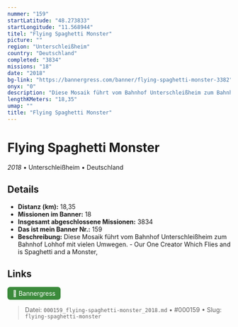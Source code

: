 ```yaml
---
nummer: "159"
startLatitude: "48.273833"
startLongitude: "11.568944"
titel: "Flying Spaghetti Monster"
picture: ""
region: "Unterschleißheim"
country: "Deutschland"
completed: "3834"
missions: "18"
date: "2018"
bg-link: "https://bannergress.com/banner/flying-spaghetti-monster-3382"
onyx: "0"
description: "Diese Mosaik führt vom Bahnhof Unterschleißheim zum Bahnhof Lohhof mit vielen Umwegen. - Our One Creator Which Flies and is Spaghetti and a Monster,"
lengthKMeters: "18,35"
umap: ""
title: "Flying Spaghetti Monster"
---
```

# Flying Spaghetti Monster

*2018* • Unterschleißheim • Deutschland



## Details
- **Distanz (km):** 18,35
- **Missionen im Banner:** 18
- **Insgesamt abgeschlossene Missionen:** 3834
- **Das ist mein Banner Nr.:** 159
- **Beschreibung:** Diese Mosaik führt vom Bahnhof Unterschleißheim zum Bahnhof Lohhof mit vielen Umwegen. - Our One Creator Which Flies and is Spaghetti and a Monster,


## Links
<div style="margin-top: 0.5em;">
<a href="https://bannergress.com/banner/flying-spaghetti-monster-3382" target="_blank" style="display:inline-block;margin-right:8px;padding:6px 12px;background-color:#3c8b3c;color:white;text-decoration:none;border-radius:6px;">🔗 Bannergress</a>

</div>


> Datei: `000159_flying-spaghetti-monster_2018.md` • #000159 • Slug: `flying-spaghetti-monster`

